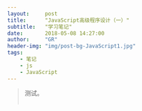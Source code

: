 ```yaml
---
layout:     post
title:      "JavaScript高级程序设计（一）"
subtitle:   "学习笔记"
date:       2018-05-08 14:27:00
author:     "GR"
header-img: "img/post-bg-JavaScript1.jpg"
tags:
    - 笔记
    - js
    - JavaScript
---
```

> 测试。<br><br>
> 
